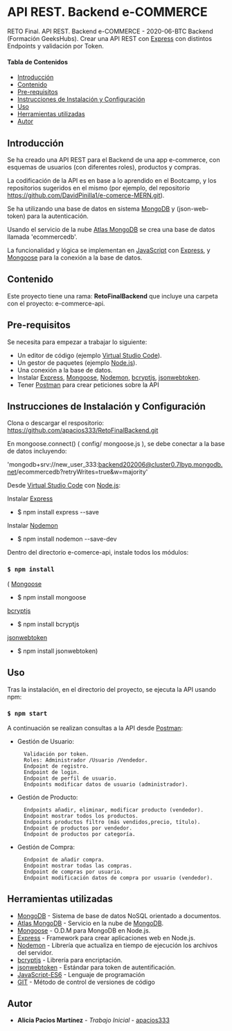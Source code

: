 # API REST. Backend e-COMMERCE
RETO Final. API REST. Backend e-COMMERCE - 2020-06-BTC Backend (Formación GeeksHubs).
Crear una API REST con [Express](https://expressjs.com/) con distintos Endpoints  y validación por Token.

#### Tabla de Contenidos
- [Introducción](#Introducción)
- [Contenido](#Contenido)
- [Pre-requisitos](#Pre-requisitos)
- [Instrucciones de Instalación y Configuración](#Instrucciones-de-Instalación-y-Configuración)
- [Uso](#Uso)
- [Herramientas utilizadas](#Herramientas-utilizadas)
- [Autor](#Autor)

## Introducción

Se ha creado una API REST para el Backend de una app e-commerce, con esquemas de usuarios (con diferentes roles), productos y compras. 

La codificación de la API es en base a lo aprendido en el Bootcamp, y los repositorios sugeridos en el mismo (por ejemplo, del repositorio https://github.com/DavidPinilla1/e-comerce-MERN.git).

Se ha utilizando una base de datos en sistema [MongoDB](https://www.mongodb.com/) y (json-web-token) para la autenticación.

Usando el servicio de la nube [Atlas MongoDB](https://www.mongodb.com/cloud/atlas) se crea una base de datos llamada 'ecommercedb'.

La funcionalidad y lógica se implementan en [JavaScript](https://developer.mozilla.org/es/docs/Web/JavaScript) con [Express](https://expressjs.com/), y [Mongoose](https://mongoosejs.com/) para la conexión a la base de datos.

## Contenido 
Este proyecto tiene una rama: **RetoFinalBackend** que incluye una carpeta con el proyecto: e-commerce-api.

## Pre-requisitos 
Se necesita para empezar a trabajar lo siguiente:

* Un editor de código (ejemplo [Virtual Studio Code](https://code.visualstudio.com/)).
* Un gestor de paquetes (ejemplo [Node.js](https://nodejs.org/es/)).
* Una conexión a la base de datos.
* Instalar [Express](https://expressjs.com/), [Mongoose](https://mongoosejs.com/), [Nodemon](https://nodemon.io/), [bcryptjs](https://www.npmjs.com/package/bcryptjs), [jsonwebtoken](https://www.npmjs.com/package/jsonwebtoken).
* Tener [Postman](https://www.postman.com/) para crear peticiones sobre la API

## Instrucciones de Instalación y Configuración


Clona o descargar el respositorio:
https://github.com/apacios333/RetoFinalBackend.git


En mongoose.connect() ( config/ mongoose.js ), se debe conectar a la base de datos incluyendo:

'mongodb+srv://new_user_333:backend202006@cluster0.7lbyp.mongodb.net/ecommercedb?retryWrites=true&w=majority'

Desde [Virtual Studio Code](https://code.,visualstudio.com/) con [Node.js](https://nodejs.org/es/):

Instalar [Express](https://expressjs.com/)
* $ npm install express --save

Instalar [Nodemon](https://nodemon.io/) 

* $ npm install nodemon --save-dev

Dentro del directorio e-comerce-api, instale todos los módulos:
### `$ npm install`

(
[Mongoose](https://mongoosejs.com/)

* $ npm install mongoose

[bcryptjs](https://www.npmjs.com/package/bcryptjs)

* $ npm install bcryptjs

[jsonwebtoken](https://www.npmjs.com/package/jsonwebtoken)

* $ npm install jsonwebtoken)

## Uso 

Tras la instalación, en el directorio del proyecto, se ejecuta la API usando npm:

### `$ npm start`

A continuación se realizan consultas a la API desde [Postman](https://www.postman.com/):
- Gestión de Usuario: 

        Validación por token.
        Roles: Administrador /Usuario /Vendedor.
        Endpoint de registro.
        Endpoint de login.
        Endpoint de perfil de usuario.
        Endpoints modificar datos de usuario (administrador).

- Gestión de Producto:

        Endpoints añadir, eliminar, modificar producto (vendedor).
        Endpoint mostrar todos los productos.
        Endpoints productos filtro (más vendidos,precio, título).
        Endpoint de productos por vendedor.
        Endpoint de productos por categoría.

- Gestión de Compra:

        Endpoint de añadir compra.
        Endpoint mostrar todas las compras.
        Endpoint de compras por usuario.
        Endpoint modificación datos de compra por usuario (vendedor).


## Herramientas utilizadas

* [MongoDB](https://www.mongodb.com/) - Sistema de base de datos NoSQL orientado a documentos.
* [Atlas MongoDB](https://www.mongodb.com/cloud/atlas) - Servicio en la nube de [MongoDB](https://www.mongodb.com/).
* [Mongoose](https://mongoosejs.com/) - O.D.M para MongoDB en Node.js.
* [Express](https://expressjs.com/) - Framework para crear aplicaciones web en Node.js.
* [Nodemon](https://nodemon.io/) - Librería que actualiza en tiempo de ejecución los archivos del servidor.
* [bcryptjs](https://www.npmjs.com/package/bcryptjs) - Librería para encriptación.
* [jsonwebtoken](https://www.npmjs.com/package/jsonwebtoken) - Estándar para token de autentificación.
* [JavaScript-ES6](https://developer.mozilla.org/es/docs/Web/JavaScript) - Lenguaje de programación
* [GIT](https://git-scm.com/) - Método de control de versiones de código

## Autor
* **Alicia Pacios Martínez** - *Trabajo Inicial* - [apacios333](https://github.com/apacios333)
